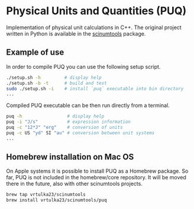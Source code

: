 # Physical Units and Quantities (PUQ)

Implementation of physical unit calculations in C++.
The original project written in Python is available in the [scinumtools](https://github.com/vrtulka23/scinumtools) package.

## Example of use

In order to compile PUQ you can use the following setup script.

``` bash
./setup.sh -h         # display help
./setup.sh -b -t      # build and test
sudo ./setup.sh -i    # install `puq` executable into bin directory
...
```

Compiled PUQ executable can be then run directly from a terminal.

``` bash
puq -h                 # display help
puq -i "J/s"           # expression information
puq -c "12*J" "erg"    # conversion of units
puq -c US "yd" SI "au" # conversion between unit systems
...
```

## Homebrew installation on Mac OS

On Apple systems it is possible to install PUQ as a Homebrew package.
So far, PUQ is not included in the homebrew/core repository.
It will be moved there in the future, also with other scinumtools projects.

``` bash
brew tap vrtulka23/scinumtools
brew install vrtulka23/scinumtools/puq
```
